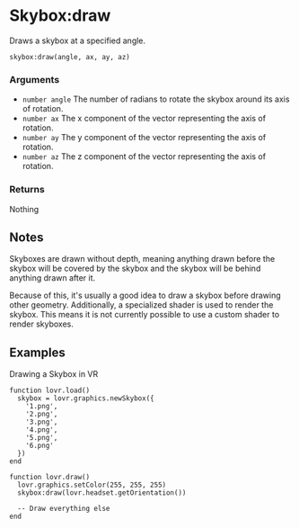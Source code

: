 <!--
category: reference
-->

Skybox:draw
===

Draws a skybox at a specified angle.

    skybox:draw(angle, ax, ay, az)

### Arguments

- `number angle` The number of radians to rotate the skybox around its axis of rotation.
- `number ax` The x component of the vector representing the axis of rotation.
- `number ay` The y component of the vector representing the axis of rotation.
- `number az` The z component of the vector representing the axis of rotation.

### Returns

Nothing

Notes
---

Skyboxes are drawn without depth, meaning anything drawn before the skybox will be covered by the
skybox and the skybox will be behind anything drawn after it.

Because of this, it's usually a good idea to draw a skybox before drawing other geometry.
Additionally, a specialized shader is used to render the skybox.  This means it is not currently
possible to use a custom shader to render skyboxes.

Examples
---

Drawing a Skybox in VR

    function lovr.load()
      skybox = lovr.graphics.newSkybox({
        '1.png',
        '2.png',
        '3.png',
        '4.png',
        '5.png',
        '6.png'
      })
    end

    function lovr.draw()
      lovr.graphics.setColor(255, 255, 255)
      skybox:draw(lovr.headset.getOrientation())

      -- Draw everything else
    end

